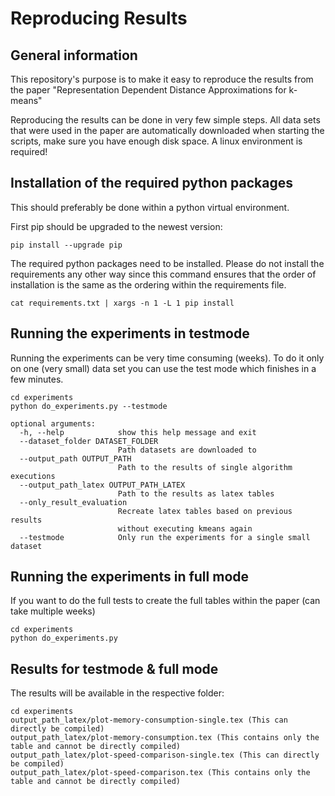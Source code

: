 # Reproducing Results

## General information
This repository's purpose is to make it easy to reproduce the results from the paper "Representation Dependent Distance Approximations for k-means"

Reproducing the results can be done in very few simple steps. All data sets that were used in the paper
are automatically downloaded when starting the scripts, make sure you have enough disk space. A linux environment is required!

## Installation of the required python packages
This should preferably be done within a python virtual environment.

First pip should be upgraded to the newest version:
```
pip install --upgrade pip
```

The required python packages need to be installed. Please do not install the requirements any other way since this
command ensures that the order of installation is the same as the ordering within the requirements file. 
```
cat requirements.txt | xargs -n 1 -L 1 pip install
```

## Running the experiments in testmode
Running the experiments can be very time consuming (weeks). To do it only on one (very small) data set you can use the test mode which finishes in a few minutes.
```
cd experiments 
python do_experiments.py --testmode
```

```
optional arguments:
  -h, --help            show this help message and exit
  --dataset_folder DATASET_FOLDER
                        Path datasets are downloaded to
  --output_path OUTPUT_PATH
                        Path to the results of single algorithm executions
  --output_path_latex OUTPUT_PATH_LATEX
                        Path to the results as latex tables
  --only_result_evaluation
                        Recreate latex tables based on previous results
                        without executing kmeans again
  --testmode            Only run the experiments for a single small dataset
```

## Running the experiments in full mode
If you want to do the full tests to create the full tables within the paper (can take multiple weeks)
```
cd experiments
python do_experiments.py
```

## Results for testmode & full mode
The results will be available in the respective folder:
```
cd experiments
output_path_latex/plot-memory-consumption-single.tex (This can directly be compiled)
output_path_latex/plot-memory-consumption.tex (This contains only the table and cannot be directly compiled)
output_path_latex/plot-speed-comparison-single.tex (This can directly be compiled)
output_path_latex/plot-speed-comparison.tex (This contains only the table and cannot be directly compiled)
```
